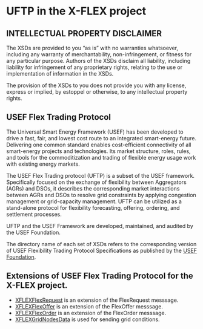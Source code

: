 # UFTP in the X-FLEX project

## INTELLECTUAL PROPERTY DISCLAIMER 

The XSDs are provided to you “as is” with no warranties whatsoever, including any warranty of merchantability, non-infringement, or fitness 
for any particular purpose. Authors of the XSDs disclaim all liability, including liability for infringement of any 
proprietary rights, relating to the use or implementation of information in the XSDs.

The provision of the XSDs to you does not provide you with any license, express or implied, by estoppel or
otherwise, to any intellectual property rights.


## USEF Flex Trading Protocol 

The Universal Smart Energy Framework (USEF) has been developed to drive a fast, fair, and lowest cost route to an integrated smart-energy 
future. Delivering one common standard enables cost-efficient connectivity of all smart-energy projects and technologies. Its 
market structure, roles, rules, and tools for the commoditization and trading of flexible energy usage work with existing energy markets.

The USEF Flex Trading protocol (UFTP) is a subset of the USEF framework. Specifically focused on the exchange of flexibility between 
Aggregators (AGRs) and DSOs, it describes the corresponding market interactions between AGRs and DSOs to resolve grid constraints by applying 
congestion management or grid-capacity management. UFTP can be utilized as a stand-alone protocol for flexibility forecasting, offering, 
ordering, and settlement processes.

UFTP and the USEF Framework are developed, maintained, and audited by the USEF Foundation.

The directory name of each set of XSDs refers to the corresponding version of USEF Flexibility Trading Protocol Specifications as published 
by the [USEF Foundation](https://www.usef.energy/). 

## Extensions of USEF Flex Trading Protocol for the X-FLEX project.

- [XFLEXFlexRequest](https://github.com/X-FLEX/data_models/blob/main/V3.00/XFLEXFlexRequest.xsd) is an extension of the FlexRequest messsage.
- [XFLEXFlexOffer](https://github.com/X-FLEX/data_models/blob/main/V3.00/XFLEXFlexOffer.xsd) is an extension of the FlexOffer messsage. 
- [XFLEXFlexOrder](https://github.com/X-FLEX/data_models/blob/main/V3.00/XFLEXFlexOrder.xsd) is an extension of the FlexOrder messsage. 
- [XFLEXGridNodesData](https://github.com/X-FLEX/data_models/blob/main/V3.00/XFLEXGridNodesData.xsd) is used for sending grid conditions. 



